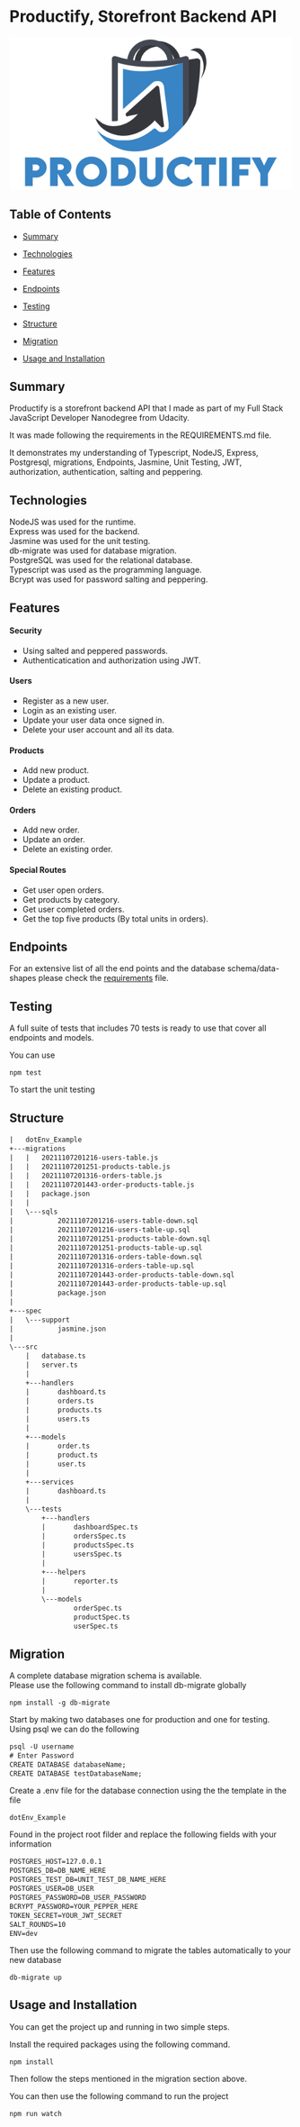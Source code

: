 # Productify, Storefront Backend API

<p align="center">
  <img src="https://raw.githubusercontent.com/HossamAbubakr/Productify-Storefront-API/main/logo.png">
</p>

## Table of Contents

- [Summary](#Summary)

- [Technologies](#Technologies)

- [Features](#Features)

- [Endpoints](#Endpoints)

- [Testing](#Testing)

- [Structure](#Structure)

- [Migration](#Migration)

- [Usage and Installation](#usage-and-installation)

## Summary

Productify is a storefront backend API that I made as part of my Full Stack JavaScript Developer Nanodegree from Udacity.

It was made following the requirements in the REQUIREMENTS.md file.

It demonstrates my understanding of Typescript, NodeJS, Express, Postgresql, migrations, Endpoints, Jasmine, Unit Testing, JWT, authorization, authentication, salting and peppering.

## Technologies

NodeJS was used for the runtime.  
Express was used for the backend.  
Jasmine was used for the unit testing.  
db-migrate was used for database migration.  
PostgreSQL was used for the relational database.  
Typescript was used as the programming language.  
Bcrypt was used for password salting and peppering.

## Features

#### Security

- Using salted and peppered passwords.
- Authenticatication and authorization using JWT.

#### Users

- Register as a new user.
- Login as an existing user.
- Update your user data once signed in.
- Delete your user account and all its data.

#### Products

- Add new product.
- Update a product.
- Delete an existing product.

#### Orders

- Add new order.
- Update an order.
- Delete an existing order.

#### Special Routes

- Get user open orders.
- Get products by category.
- Get user completed orders.
- Get the top five products (By total units in orders).

## Endpoints

For an extensive list of all the end points and the database schema/data-shapes please check the [requirements](REQUIREMENTS.md) file.

## Testing

A full suite of tests that includes 70 tests is ready to use that cover all endpoints and models.

You can use

```
npm test
```

To start the unit testing

## Structure

```
|   dotEnv_Example
+---migrations
|   |   20211107201216-users-table.js
|   |   20211107201251-products-table.js
|   |   20211107201316-orders-table.js
|   |   20211107201443-order-products-table.js
|   |   package.json
|   |
|   \---sqls
|           20211107201216-users-table-down.sql
|           20211107201216-users-table-up.sql
|           20211107201251-products-table-down.sql
|           20211107201251-products-table-up.sql
|           20211107201316-orders-table-down.sql
|           20211107201316-orders-table-up.sql
|           20211107201443-order-products-table-down.sql
|           20211107201443-order-products-table-up.sql
|           package.json
|
+---spec
|   \---support
|           jasmine.json
|
\---src
    |   database.ts
    |   server.ts
    |
    +---handlers
    |       dashboard.ts
    |       orders.ts
    |       products.ts
    |       users.ts
    |
    +---models
    |       order.ts
    |       product.ts
    |       user.ts
    |
    +---services
    |       dashboard.ts
    |
    \---tests
        +---handlers
        |       dashboardSpec.ts
        |       ordersSpec.ts
        |       productsSpec.ts
        |       usersSpec.ts
        |
        +---helpers
        |       reporter.ts
        |
        \---models
                orderSpec.ts
                productSpec.ts
                userSpec.ts
```

## Migration

A complete database migration schema is available.  
Please use the following command to install db-migrate globally

```
npm install -g db-migrate
```

Start by making two databases one for production and one for testing.  
Using psql we can do the following

```
psql -U username
# Enter Password
CREATE DATABASE databaseName;
CREATE DATABASE testDatabaseName;
```

Create a .env file for the database connection using the the template in the file

```
dotEnv_Example
```

Found in the project root filder and replace the following fields with your information

```
POSTGRES_HOST=127.0.0.1
POSTGRES_DB=DB_NAME_HERE
POSTGRES_TEST_DB=UNIT_TEST_DB_NAME_HERE
POSTGRES_USER=DB_USER
POSTGRES_PASSWORD=DB_USER_PASSWORD
BCRYPT_PASSWORD=YOUR_PEPPER_HERE
TOKEN_SECRET=YOUR_JWT_SECRET
SALT_ROUNDS=10
ENV=dev
```

Then use the following command to migrate the tables automatically to your new database

```
db-migrate up
```

## Usage and Installation

You can get the project up and running in two simple steps.

Install the required packages using the following command.

```
npm install
```

Then follow the steps mentioned in the migration section above.

You can then use the following command to run the project

```
npm run watch
```
